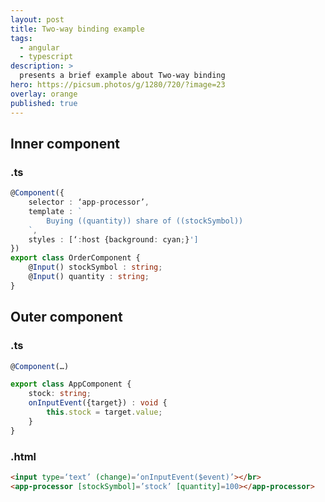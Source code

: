 ```yaml
---
layout: post
title: Two-way binding example
tags:
  - angular
  - typescript
description: >
  presents a brief example about Two-way binding
hero: https://picsum.photos/g/1280/720/?image=23
overlay: orange
published: true
---
```


## Inner component

### **.ts**

```ts
@Component({
    selector : ‘app-processor’,
    template : `
        Buying ((quantity)) share of ((stockSymbol))
    `,
    styles : [‘:host {background: cyan;}']
})
export class OrderComponent {
    @Input() stockSymbol : string;
    @Input() quantity : string;
}
```

## Outer component

### **.ts**

```ts
@Component(…)

export class AppComponent {
    stock: string;
    onInputEvent({target}) : void {
        this.stock = target.value;
    }
}
```

### **.html**

```html
<input type=‘text’ (change)=‘onInputEvent($event)’></br>
<app-processor [stockSymbol]=’stock’ [quantity]=100></app-processor>
```

